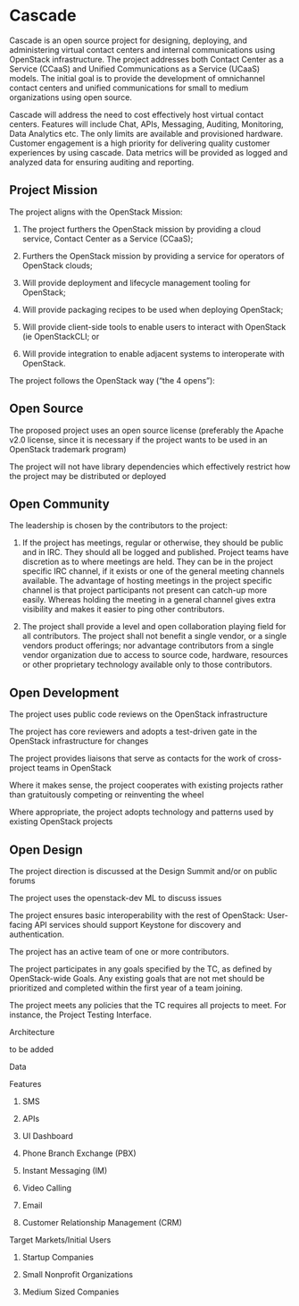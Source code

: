 # Cascade

Cascade is an open source project for designing, deploying, and administering virtual contact centers and internal communications using OpenStack infrastructure. The project addresses both Contact Center as a Service (CCaaS) and Unified Communications as a Service (UCaaS) models.
The initial goal is to provide the development of omnichannel contact centers and unified communications for small to medium organizations using open source.

Cascade will address the need to cost effectively host virtual contact centers. Features will include Chat, APIs, Messaging, Auditing, Monitoring, Data Analytics etc. 
The only limits are available and provisioned hardware.
Customer engagement is a high priority for delivering quality customer experiences by using cascade. Data metrics will be provided as logged and analyzed data  for ensuring auditing and reporting.

## Project Mission

The project aligns with the OpenStack Mission:

1. The project furthers the OpenStack mission by providing a cloud service, Contact Center as a Service (CCaaS);

2. Furthers the OpenStack mission by providing a service for operators of OpenStack clouds;

3. Will provide deployment and lifecycle management tooling for OpenStack;

4. Will provide packaging recipes to be used when deploying OpenStack;

5. Will provide client-side tools to enable users to interact with OpenStack (ie OpenStackCLI; or

6. Will provide integration to enable adjacent systems to interoperate with OpenStack.

The project follows the OpenStack way (“the 4 opens”):

## Open Source

The proposed project uses an open source license (preferably the Apache v2.0 license, since it is necessary if the project wants to be used in an OpenStack trademark program)

The project will not have library dependencies which effectively restrict how the project may be distributed or deployed

## Open Community

The leadership is chosen by the contributors to the project:

1. If the project has meetings, regular or otherwise, they should be public and in IRC. They should all be logged and published. Project teams have discretion as to where meetings are held. They can be in the project specific IRC channel, if it exists or one of the general meeting channels available. The advantage of hosting meetings in the project specific channel is that project participants not present can catch-up more easily. Whereas holding the meeting in a general channel gives extra visibility and makes it easier to ping other contributors.

2. The project shall provide a level and open collaboration playing field for all contributors. The project shall not benefit a single vendor, or a single vendors product offerings; nor advantage contributors from a single vendor organization due to access to source code, hardware, resources or other proprietary technology available only to those contributors.

## Open Development

The project uses public code reviews on the OpenStack infrastructure

The project has core reviewers and adopts a test-driven gate in the OpenStack infrastructure for changes

The project provides liaisons that serve as contacts for the work of cross-project teams in OpenStack

Where it makes sense, the project cooperates with existing projects rather than gratuitously competing or reinventing the wheel

Where appropriate, the project adopts technology and patterns used by existing OpenStack projects

## Open Design

The project direction is discussed at the Design Summit and/or on public forums

The project uses the openstack-dev ML to discuss issues

The project ensures basic interoperability with the rest of OpenStack: User-facing API services should support Keystone for discovery and authentication.

The project has an active team of one or more contributors.

The project participates in any goals specified by the TC, as defined by OpenStack-wide Goals. Any existing goals that are not met should be prioritized and completed within the first year of a team joining.

The project meets any policies that the TC requires all projects to meet. For instance, the Project Testing Interface.


Architecture

to be added

Data

Features

1. SMS

2. APIs

3. UI Dashboard

4. Phone Branch Exchange (PBX)

5. Instant Messaging (IM)

6. Video Calling

7. Email

8. Customer Relationship Management (CRM)


Target Markets/Initial Users

1. Startup Companies

2. Small Nonprofit Organizations 

3. Medium Sized Companies


